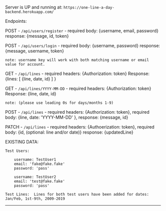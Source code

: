 Server is UP and running at:
`https://one-line-a-day-backend.herokuapp.com/`

Endpoints:

POST - `/api/users/register` -
required body: {username, email, password}
response: {message, id, token}

POST - `/api/users/login` -
required body: {username, password}
response: {message, username, token}

    note: username key will work with both matching username or email value for account.

GET - `/api/lines` -
required headers: {Authorization: token}
Response: {lines: [ {line, date, id} ] }

GET - `/api/lines/YYYY-MM-DD` -
required headers: {Authorization: token}
Response: {line, date, id}

    note: (please use leading 0s for days/months 1-9)

POST - `/api/lines` -
required headers: {Authorization: token},
required body: {line, date: 'YYYY-MM-DD' },
response: {message, id}

PATCH - `/api/lines` -
required headers: {Authoerization: token},
required body: {id, (optional: line and/or date)}
response: {updatedLine}

EXISTING DATA:

    Test Users:

        username: TestUser1
        email: 'fake@fake.fake'
        password: 'pass'

        username: TestUser2
        email: 'test@fake.fake'
        password: 'pass'

    Test Lines:  Lines for both test users have been added for dates: Jan/Feb, 1st-9th, 2009-2019

---
